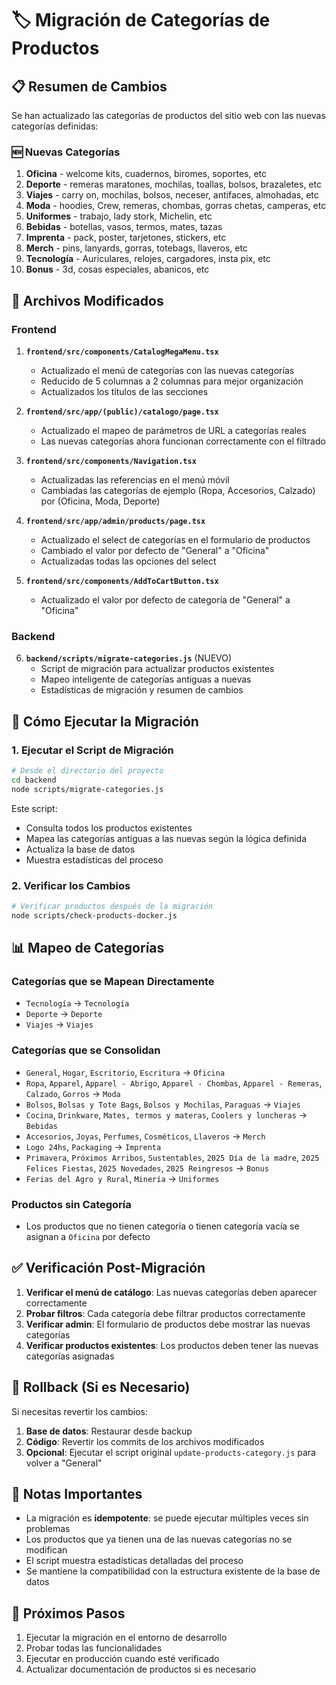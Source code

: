 # 🏷️ Migración de Categorías de Productos

## 📋 Resumen de Cambios

Se han actualizado las categorías de productos del sitio web con las nuevas categorías definidas:

### 🆕 Nuevas Categorías

1. **Oficina** - welcome kits, cuadernos, biromes, soportes, etc
2. **Deporte** - remeras maratones, mochilas, toallas, bolsos, brazaletes, etc
3. **Viajes** - carry on, mochilas, bolsos, neceser, antifaces, almohadas, etc
4. **Moda** - hoodies, Crew, remeras, chombas, gorras chetas, camperas, etc
5. **Uniformes** - trabajo, lady stork, Michelin, etc
6. **Bebidas** - botellas, vasos, termos, mates, tazas
7. **Imprenta** - pack, poster, tarjetones, stickers, etc
8. **Merch** - pins, lanyards, gorras, totebags, llaveros, etc
9. **Tecnología** - Auriculares, relojes, cargadores, insta pix, etc
10. **Bonus** - 3d, cosas especiales, abanicos, etc

## 🔧 Archivos Modificados

### Frontend

1. **`frontend/src/components/CatalogMegaMenu.tsx`**
   - Actualizado el menú de categorías con las nuevas categorías
   - Reducido de 5 columnas a 2 columnas para mejor organización
   - Actualizados los títulos de las secciones

2. **`frontend/src/app/(public)/catalogo/page.tsx`**
   - Actualizado el mapeo de parámetros de URL a categorías reales
   - Las nuevas categorías ahora funcionan correctamente con el filtrado

3. **`frontend/src/components/Navigation.tsx`**
   - Actualizadas las referencias en el menú móvil
   - Cambiadas las categorías de ejemplo (Ropa, Accesorios, Calzado) por (Oficina, Moda, Deporte)

4. **`frontend/src/app/admin/products/page.tsx`**
   - Actualizado el select de categorías en el formulario de productos
   - Cambiado el valor por defecto de "General" a "Oficina"
   - Actualizadas todas las opciones del select

5. **`frontend/src/components/AddToCartButton.tsx`**
   - Actualizado el valor por defecto de categoría de "General" a "Oficina"

### Backend

6. **`backend/scripts/migrate-categories.js`** (NUEVO)
   - Script de migración para actualizar productos existentes
   - Mapeo inteligente de categorías antiguas a nuevas
   - Estadísticas de migración y resumen de cambios

## 🚀 Cómo Ejecutar la Migración

### 1. Ejecutar el Script de Migración

```bash
# Desde el directorio del proyecto
cd backend
node scripts/migrate-categories.js
```

Este script:
- Consulta todos los productos existentes
- Mapea las categorías antiguas a las nuevas según la lógica definida
- Actualiza la base de datos
- Muestra estadísticas del proceso

### 2. Verificar los Cambios

```bash
# Verificar productos después de la migración
node scripts/check-products-docker.js
```

## 📊 Mapeo de Categorías

### Categorías que se Mapean Directamente
- `Tecnología` → `Tecnología`
- `Deporte` → `Deporte`
- `Viajes` → `Viajes`

### Categorías que se Consolidan
- `General`, `Hogar`, `Escritorio`, `Escritura` → `Oficina`
- `Ropa`, `Apparel`, `Apparel - Abrigo`, `Apparel - Chombas`, `Apparel - Remeras`, `Calzado`, `Gorros` → `Moda`
- `Bolsos`, `Bolsas y Tote Bags`, `Bolsos y Mochilas`, `Paraguas` → `Viajes`
- `Cocina`, `Drinkware`, `Mates, termos y materas`, `Coolers y luncheras` → `Bebidas`
- `Accesorios`, `Joyas`, `Perfumes`, `Cosméticos`, `Llaveros` → `Merch`
- `Logo 24hs`, `Packaging` → `Imprenta`
- `Primavera`, `Próximos Arribos`, `Sustentables`, `2025 Día de la madre`, `2025 Felices Fiestas`, `2025 Novedades`, `2025 Reingresos` → `Bonus`
- `Ferias del Agro y Rural`, `Minería` → `Uniformes`

### Productos sin Categoría
- Los productos que no tienen categoría o tienen categoría vacía se asignan a `Oficina` por defecto

## ✅ Verificación Post-Migración

1. **Verificar el menú de catálogo**: Las nuevas categorías deben aparecer correctamente
2. **Probar filtros**: Cada categoría debe filtrar productos correctamente
3. **Verificar admin**: El formulario de productos debe mostrar las nuevas categorías
4. **Verificar productos existentes**: Los productos deben tener las nuevas categorías asignadas

## 🔄 Rollback (Si es Necesario)

Si necesitas revertir los cambios:

1. **Base de datos**: Restaurar desde backup
2. **Código**: Revertir los commits de los archivos modificados
3. **Opcional**: Ejecutar el script original `update-products-category.js` para volver a "General"

## 📝 Notas Importantes

- La migración es **idempotente**: se puede ejecutar múltiples veces sin problemas
- Los productos que ya tienen una de las nuevas categorías no se modifican
- El script muestra estadísticas detalladas del proceso
- Se mantiene la compatibilidad con la estructura existente de la base de datos

## 🎯 Próximos Pasos

1. Ejecutar la migración en el entorno de desarrollo
2. Probar todas las funcionalidades
3. Ejecutar en producción cuando esté verificado
4. Actualizar documentación de productos si es necesario
